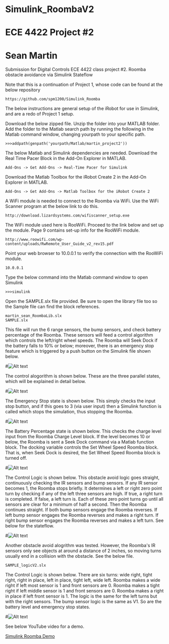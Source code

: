 # Simulink_RoombaV2
# ECE 4422 Project #2
# Sean Martin 
Submission for Digital Controls ECE 4422 class project #2. Roomba obstacle avoidance via Simulink Stateflow

Note that this is a continuation of Project 1, whose code can be found at the below repository
```
https://github.com/spm1200/Simulink_Roomba
```
The below instructions are general setup of the iRobot for use in Simulink, and are a redo of Project 1 setup.

Download the below zipped file. Unzip the folder into 
your MATLAB folder. Add the folder to the Matlab search path by running
the following in the Matlab command window, changing
yourpath to your specific path.
```
>>>addpath(genpath('yourpath/Matlab/martin_project2'))
```
The below Matlab and Simulink dependencies are needed.
Download the Real Time Pacer Block in the Add-On
Explorer in MATLAB.
```
Add-Ons -> Get Add-Ons -> Real-Time Pacer for Simulink
```
Download the Matlab Toolbox for the iRobot Create 2 in the Add-On 
Explorer in MATLAB. 
```
Add-Ons -> Get Add-Ons -> Matlab Toolbox for the iRobot Create 2
```
A WiFi module is needed to connect to the Roomba via WiFi.
Use the WiFi Scanner program at the below link to do this.
```
http://download.lizardsystems.com/wifiscanner_setup.exe
```
The WiFi module used here is RooWiFi. Proceed to the link 
below and set up the module. Page 9 contains set-up info for the 
RooWiFi module. 
```
http://www.roowifi.com/wp-content/uploads/RwRemote_User_Guide_v2_rev15.pdf
```
Point your web browser to 10.0.0.1 to verify the connection with
the RooWiFi module.
```
10.0.0.1
```
Type the below command into the Matlab command window to open
Simulink
```
>>>simulink
```
Open the SAMPLE.slx file provided. Be sure to open the library file too 
so the Sample file can find the block references.
```
martin_sean_RoombaLib.slx
SAMPLE.slx
```
This file will run the 6 range sensors, the bump sensors, and
check battery percentage of the Roomba. These sensors will feed a control
algorithm which controls the left/right wheel speeds. The Roomba will Seek Dock
if the battery falls to 10% or below; moreover, there is an emergency stop feature
which is triggered by a push button on the Simulink file shown below. 

#![Alt text](relative/path/to/img.jpg?raw=true "Title")

The control alogorithm is shown below. These are the three parallel states, which will be explained in 
detail below.

#![Alt text](relative/path/to/img.jpg?raw=true "Title")

The Emergency Stop state is shown below. This simply checks the input stop button, and if this goes to 3
(via user input) then a Simulink function is called which stops the simulation, thus stopping the Roomba.

#![Alt text](relative/path/to/img.jpg?raw=true "Title")

The Battery Percentage state is shown below. This checks the charge level input from the Roomba Charge Level 
block. If the level becomes 10 or below, the Roomba is sent a Seek Dock command via a Matlab function block. The docking variable 
controls the Set Wheel Speed Roomba block. That is, when Seek Dock is desired, the Set Wheel Speed Roomba block is turned off.

#![Alt text](relative/path/to/img.jpg?raw=true "Title")

The Control Logic is shown below. This obstacle avoid logic goes straight, continuously checking the IR sensors and 
bump sensors. If any IR sensor becomes 1, the Roomba stops briefly. It determines a left or right zero point turn by 
checking if any of the left three sensors are high. If true, a right turn is completed. If false, a left turn is. Each of these 
zero point turns go until all sensors are clear for a minimum of half a second. Then the Roomba continues straight. If both bump sensors
engage the Roomba reverses. If left bump sensor engages the Roomba reverses and makes a right turn. If right bump sensor engages the
Roomba reverses and makes a left turn. See below for the stateflow.

#![Alt text](relative/path/to/img.jpg?raw=true "Title")

Another obstacle avoid alogrithm was tested. However, the Roomba's IR sensors only see objects at around a distance of 2 inches,
so moving turns usually end in a collision with the obstacle. See the below file.
```
SAMPLE_logicV2.slx
```
The Control Logic is shown below. There are six turns: wide right, tight right, right in place, left in 
place, tight left, wide left. Roomba makes a wide right if left most sensor is 1 and front sensors are 0. Roomba makes a tight right if 
left middle sensor is 1 and front sensors are 0. Roomba makes a right in place if left front sensor is 1. The logic is the same for the 
left turns but with the right sensors. The bump sensor logic is the same as V1. So are the battery level and emergency stop states.

#![Alt text](relative/path/to/img.jpg?raw=true "Title")

See below YouTube video for a demo.

[Simulink Roomba Demo](https://www.youtube.com/watch?v=0nQMwHtMGac)
